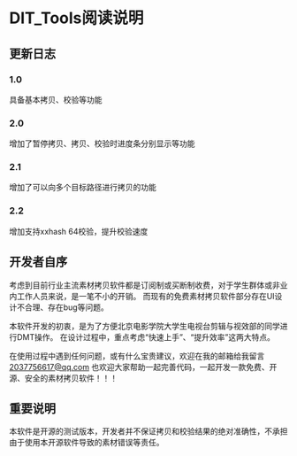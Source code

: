 # DIT_Tools阅读说明
## 更新日志
### 1.0
具备基本拷贝、校验等功能
### 2.0
增加了暂停拷贝、拷贝、校验时进度条分别显示等功能
### 2.1
增加了可以向多个目标路径进行拷贝的功能
### 2.2
增加支持xxhash 64校验，提升校验速度

## 开发者自序
考虑到目前行业主流素材拷贝软件都是订阅制或买断制收费，对于学生群体或非业内工作人员来说，是一笔不小的开销。
而现有的免费素材拷贝软件部分存在UI设计不合理、存在bug等问题。

本软件开发的初衷，是为了方便北京电影学院大学生电视台剪辑与视效部的同学进行DMT操作。
在设计过程中，重点考虑“快速上手”、“提升效率”这两大特点。

在使用过程中遇到任何问题，或有什么宝贵建议，欢迎在我的邮箱给我留言 2037756617@qq.com
也欢迎大家帮助一起完善代码，一起开发一款免费、开源、安全的素材拷贝软件！！！

## 重要说明
本软件是开源的测试版本，开发者并不保证拷贝和校验结果的绝对准确性，不承担由于使用本开源软件导致的素材错误等责任。
